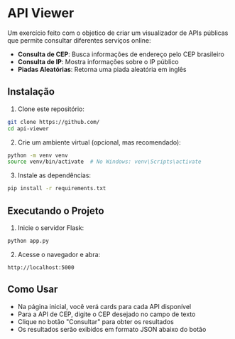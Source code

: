 # API Viewer

Um exercício feito com o objetico de criar um visualizador de APIs públicas que permite consultar diferentes serviços online: 
- **Consulta de CEP**: Busca informações de endereço pelo CEP brasileiro
- **Consulta de IP**: Mostra informações sobre o IP público
- **Piadas Aleatórias**: Retorna uma piada aleatória em inglês

## Instalação

1. Clone este repositório:
```bash
git clone https://github.com/
cd api-viewer
```

2. Crie um ambiente virtual (opcional, mas recomendado):
```bash
python -m venv venv
source venv/bin/activate  # No Windows: venv\Scripts\activate
```

3. Instale as dependências:
```bash
pip install -r requirements.txt
```

## Executando o Projeto

1. Inicie o servidor Flask:
```bash
python app.py
```

2. Acesse o navegador e abra:
```
http://localhost:5000
```

## Como Usar

- Na página inicial, você verá cards para cada API disponível
- Para a API de CEP, digite o CEP desejado no campo de texto
- Clique no botão "Consultar" para obter os resultados
- Os resultados serão exibidos em formato JSON abaixo do botão
